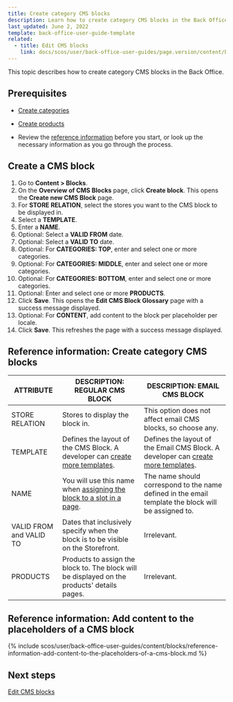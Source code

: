 ```yaml
---
title: Create category CMS blocks
description: Learn how to create category CMS blocks in the Back Office.
last_updated: June 2, 2022
template: back-office-user-guide-template
related:
  - title: Edit CMS blocks
    link: docs/scos/user/back-office-user-guides/page.version/content/blocks/edit-cms-blocks.html
---
```


This topic describes how to create category CMS blocks in the Back Office.

## Prerequisites

* [Create categories](/docs/scos/user/back-office-user-guides/{{page.version}}/catalog/category/creating-categories.html)

* [Create products]()

* Review the [reference information](#reference-information-create-category-cms-blocks) before you start, or look up the necessary information as you go through the process.

## Create a CMS block

1. Go to **Content&nbsp;<span aria-label="and then">></span> Blocks**.
2. On the **Overview of CMS Blocks** page, click  **Create block**.
    This opens the **Create new CMS Block** page.
3. For **STORE RELATION**, select the stores you want to the CMS block to be displayed in.
4. Select a **TEMPLATE**.
5. Enter a **NAME**.
6. Optional: Select a **VALID FROM** date.
7. Optional: Select a **VALID TO** date.  
8. Optional: For **CATEGORIES: TOP**, enter and select one or more categories.
9. Optional: For **CATEGORIES: MIDDLE**, enter and select one or more categories.
10. Optional: For **CATEGORIES: BOTTOM**, enter and select one or more categories.
11. Optional: Enter and select one or more **PRODUCTS**.
12. Click **Save**.
    This opens the **Edit CMS Block Glossary** page with a success message displayed.
10. Optional: For **CONTENT**, add content to the block per placeholder per locale.
11. Click **Save**.
    This refreshes the page with a success message displayed.


## Reference information: Create category CMS blocks

| ATTRIBUTE  | DESCRIPTION: REGULAR CMS BLOCK | DESCRIPTION: EMAIL CMS BLOCK |
| --- | --- | --- |
| STORE RELATION |  Stores to display the block in. | This option does not affect email CMS blocks, so choose any. |
| TEMPLATE | Defines the layout of the CMS Block. A developer can [create more templates](/docs/scos/dev/tutorials-and-howtos/howtos/feature-howtos/cms/howto-create-cms-templates.html#cms-block-template). | Defines the layout of the Email CMS Block. A developer can [create more templates](/docs/scos/dev/tutorials-and-howtos/howtos/feature-howtos/cms/howto-create-cms-templates.html#cms-block-template). |
| NAME | You will use this name when [assigning the block to a slot in a page](/docs/scos/user/back-office-user-guides/{{page.version}}/content/slots/managing-slots.html#assigning-cms-blocks-to-slots). | The name should correspond to the name defined in the email template the block will be assigned to. |
| VALID FROM and VALID TO | Dates that inclusively specify when the block is to be visible on the Storefront. | Irrelevant. |
| PRODUCTS | Products to assign the block to. The block will be displayed on the products' details pages. | Irrelevant. |


## Reference information: Add content to the placeholders of a CMS block

{% include scos/user/back-office-user-guides/content/blocks/reference-information-add-content-to-the-placeholders-of-a-cms-block.md %} <!-- To edit, see /_includes/checking-the-status-of-ecs-services-and-tasks.md -->


## Next steps

[Edit CMS blocks](/docs/scos/user/back-office-user-guides/{{page.version}}/content/blocks/edit-cms-blocks.html)  
